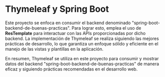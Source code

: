 # Thymeleaf y Spring Boot

Este proyecto se enfoca en consumir el backend denominado "spring-boot-backend-de-buenas-practicas". Para lograr esto, emplea el uso de **ResTemplate** para interactuar con las APIs proporcionadas por dicho backend. La implementación de Thymeleaf se realiza siguiendo las mejores prácticas de desarrollo, lo que garantiza un enfoque sólido y eficiente en el manejo de las vistas y plantillas en la aplicación.

En resumen, Thymeleaf se utiliza en este proyecto para consumir y mostrar datos del backend "spring-boot-backend-de-buenas-practicas" de manera eficaz y siguiendo prácticas recomendadas en el desarrollo web.
